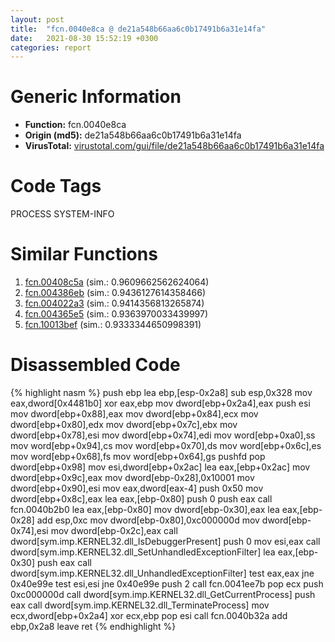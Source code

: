 ```yaml
---
layout: post
title:  "fcn.0040e8ca @ de21a548b66aa6c0b17491b6a31e14fa"
date:   2021-08-30 15:52:19 +0300
categories: report
---
```


# Generic Information
- **Function:** fcn.0040e8ca
- **Origin (md5):** de21a548b66aa6c0b17491b6a31e14fa
- **VirusTotal:** [virustotal.com/gui/file/de21a548b66aa6c0b17491b6a31e14fa][virustotal_ref]

# Code Tags
<span class="tag" id="PROCESS">PROCESS</span>
<span class="tag" id="SYSTEM-INFO">SYSTEM-INFO</span>


# Similar Functions

1. [fcn.00408c5a][similar_1_ref] (sim.: 0.9609662562624064)
2. [fcn.004386eb][similar_2_ref] (sim.: 0.9436127614358466)
3. [fcn.004022a3][similar_3_ref] (sim.: 0.9414356813265874)
4. [fcn.004365e5][similar_4_ref] (sim.: 0.9363970033439997)
5. [fcn.10013bef][similar_5_ref] (sim.: 0.9333344650998391)


# Disassembled Code

{% highlight nasm %}
push ebp
lea ebp,[esp-0x2a8]
sub esp,0x328
mov eax,dword[0x4481b0]
xor eax,ebp
mov dword[ebp+0x2a4],eax
push esi
mov dword[ebp+0x88],eax
mov dword[ebp+0x84],ecx
mov dword[ebp+0x80],edx
mov dword[ebp+0x7c],ebx
mov dword[ebp+0x78],esi
mov dword[ebp+0x74],edi
mov word[ebp+0xa0],ss
mov word[ebp+0x94],cs
mov word[ebp+0x70],ds
mov word[ebp+0x6c],es
mov word[ebp+0x68],fs
mov word[ebp+0x64],gs
pushfd 
pop dword[ebp+0x98]
mov esi,dword[ebp+0x2ac]
lea eax,[ebp+0x2ac]
mov dword[ebp+0x9c],eax
mov dword[ebp-0x28],0x10001
mov dword[ebp+0x90],esi
mov eax,dword[eax-4]
push 0x50
mov dword[ebp+0x8c],eax
lea eax,[ebp-0x80]
push 0
push eax
call fcn.0040b2b0
lea eax,[ebp-0x80]
mov dword[ebp-0x30],eax
lea eax,[ebp-0x28]
add esp,0xc
mov dword[ebp-0x80],0xc000000d
mov dword[ebp-0x74],esi
mov dword[ebp-0x2c],eax
call dword[sym.imp.KERNEL32.dll_IsDebuggerPresent]
push 0
mov esi,eax
call dword[sym.imp.KERNEL32.dll_SetUnhandledExceptionFilter]
lea eax,[ebp-0x30]
push eax
call dword[sym.imp.KERNEL32.dll_UnhandledExceptionFilter]
test eax,eax
jne 0x40e99e
test esi,esi
jne 0x40e99e
push 2
call fcn.0041ee7b
pop ecx
push 0xc000000d
call dword[sym.imp.KERNEL32.dll_GetCurrentProcess]
push eax
call dword[sym.imp.KERNEL32.dll_TerminateProcess]
mov ecx,dword[ebp+0x2a4]
xor ecx,ebp
pop esi
call fcn.0040b32a
add ebp,0x2a8
leave 
ret 
{% endhighlight %}


[similar_1_ref]: /report/fcn.00408c5a@6c5b0418e4a4c57d99cda47d2717045d
[similar_2_ref]: /report/fcn.004386eb@46f6c2adf1fd4d1453ed312ca79dd9bf
[similar_3_ref]: /report/fcn.004022a3@e38ba004520fa1a86a35b63e8d5843ef
[similar_4_ref]: /report/fcn.004365e5@7b00dd8f2abf54a73bfb09681334ff78
[similar_5_ref]: /report/fcn.10013bef@4c3818fdf32d89a09257dbc9d3e142ea
[virustotal_ref]: https://www.virustotal.com/gui/file/de21a548b66aa6c0b17491b6a31e14fa